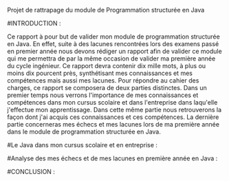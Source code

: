 Projet de rattrapage du module de Programmation structurée en Java


#INTRODUCTION :




Ce rapport à pour but de valider mon module de programmation structurée en Java. En effet, suite à des lacunes rencontrées lors des examens passé en premier année nous devons rédiger un rapport afin de valider ce module qui me permettra de par la même occasion de valider ma première année du cycle ingénieur.
Ce rapport devra contenir dix mille mots, à plus ou moins dix pourcent près, synthétisant mes connaissances et mes compétences mais aussi mes lacunes. Pour répondre au cahier des charges, ce rapport se composera de deux parties distinctes. 
Dans un premier temps nous verrons l'importance de mes connaissances et compétences dans mon cursus scolaire et dans 
l'entreprise dans laqu'elle j'effectue mon apprentissage. Dans cette même partie nous retrouverons la façon dont j'ai acquis ces connaissances et ces compétences. La dernière partie concerneras mes échecs et mes lacunes lors de ma première
année dans le module de programmation structurée en Java.



#Le Java dans mon cursus scolaire et en entreprise :





#Analyse des mes échecs et de mes lacunes en première année en Java :



#CONCLUSION :

